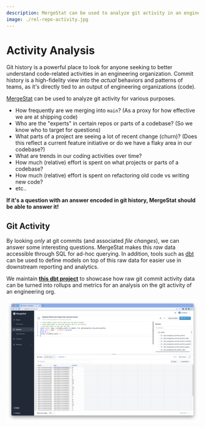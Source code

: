 ```yaml
---
description: MergeStat can be used to analyze git activity in an engineering organization.
image: ./rel-repo-activity.jpg
---
```


# Activity Analysis

Git history is a powerful place to look for anyone seeking to better understand code-related activities in an engineering organization.
Commit history is a high-fidelity view into the *actual* behaviors and patterns of teams, as it's directly tied to an output of engineering organizations (code).

[MergeStat](https://github.com/mergestat/mergestat) can be used to analyze git activity for various purposes.

- How frequently are we merging into `main`? (As a proxy for how effective we are at shipping code)
- Who are the "experts" in certain repos or parts of a codebase? (So we know who to target for questions)
- What parts of a project are seeing a lot of recent change (churn)? (Does this reflect a current feature initiative or do we have a flaky area in our codebase?)
- What are trends in our coding activities over time?
- How much (relative) effort is spent on what projects or parts of a codebase?
- How much (relative) effort is spent on refactoring old code vs writing new code?
- etc..

**If it's a question with an answer encoded in git history, MergeStat should be able to answer it!**

## Git Activity

By looking *only* at git commits (and associated *file changes*), we can answer some interesting questions.
MergeStat makes this *raw* data accessible through SQL for ad-hoc querying.
In addition, tools such as [dbt](https://www.getdbt.com/) can be used to define models on top of this raw data for easier use in downstream reporting and analytics.

We maintain [**this dbt project**](https://github.com/mergestat/mergestat-git-dbt) to showcase how raw git commit activity data can be turned into rollups and metrics for an analysis on the git activity of an engineering org.

[![Relatative repo activity](rel-repo-activity.jpg)](rel-repo-activity.jpg)
